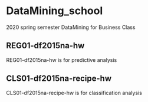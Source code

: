 # DataMining_school
2020 spring semester DataMining for Business Class

## REG01-df2015na-hw
REG01-df2015na-hw is for predictive analysis

## CLS01-df2015na-recipe-hw
CLS01-df2015na-recipe-hw is for classification analysis
